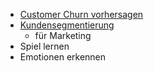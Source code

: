 - [Customer Churn vorhersagen](https://www.kaggle.com/datasets/blastchar/telco-customer-churn?select=WA_Fn-UseC_-Telco-Customer-Churn.csv)
- [Kundensegmentierung](https://www.kaggle.com/datasets/vetrirah/customer)
  - für Marketing
- Spiel lernen
- Emotionen erkennen
